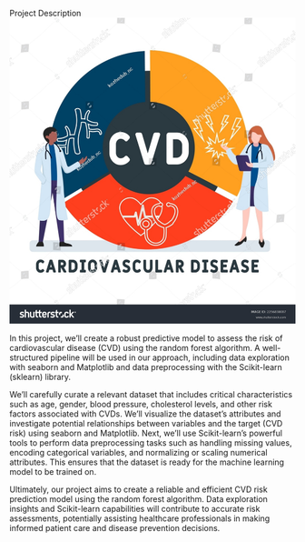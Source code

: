 Project Description
![alt text](image.png)

In this project, we’ll create a robust predictive model to assess the risk of cardiovascular disease (CVD) using the random forest algorithm. A well-structured pipeline will be used in our approach, including data exploration with seaborn and Matplotlib and data preprocessing with the Scikit-learn (sklearn) library.

We’ll carefully curate a relevant dataset that includes critical characteristics such as age, gender, blood pressure, cholesterol levels, and other risk factors associated with CVDs. We’ll visualize the dataset’s attributes and investigate potential relationships between variables and the target (CVD risk) using seaborn and Matplotlib. Next, we’ll use Scikit-learn’s powerful tools to perform data preprocessing tasks such as handling missing values, encoding categorical variables, and normalizing or scaling numerical attributes. This ensures that the dataset is ready for the machine learning model to be trained on.

Ultimately, our project aims to create a reliable and efficient CVD risk prediction model using the random forest algorithm. Data exploration insights and Scikit-learn capabilities will contribute to accurate risk assessments, potentially assisting healthcare professionals in making informed patient care and disease prevention decisions.